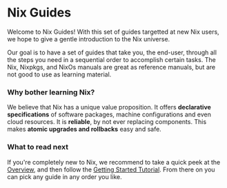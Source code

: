 # Nix Guides

Welcome to Nix Guides!
With this set of guides targetted at new Nix users, we hope to give a gentle introduction to the 
Nix universe.

Our goal is to have a set of guides that take you, the end-user, through all the steps you need
in a sequential order to accomplish certain tasks.
The Nix, Nixpkgs, and NixOs manuals are great as reference manuals, but are not good to use as
learning material.


### Why bother learning Nix?
We believe that Nix has a unique value proposition. It offers **declarative specifications** of
software packages, machine configurations and even cloud resources.
It is **reliable**, by not ever replacing components. This makes **atomic upgrades and rollbacks**
easy and safe.

### What to read next
If you're completely new to Nix, we recommend to take a quick peek at the [Overview](overview.md),
and then follow the [Getting Started Tutorial](getting-started-tutorial.md).
From there on you can pick any guide in any order you like.


